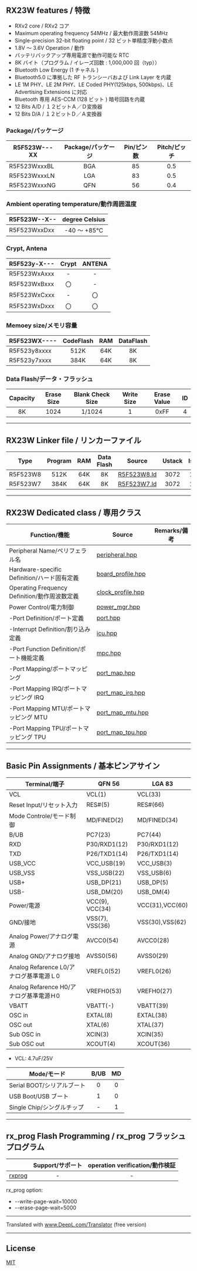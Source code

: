 
## RX23W features / 特徴

- RXv2 core / RXv2 コア
- Maximum operating frequency 54MHz / 最大動作周波数 54MHz
- Single-precision 32-bit floating point / 32 ビット単精度浮動小数点
- 1.8V ～ 3.6V Operation / 動作
- バッテリバックアップ専用電源で動作可能な RTC
- 8K バイト（プログラム / イレーズ回数 : 1,000,000 回（typ））
- Bluetooth Low Energy (1 チャネル )
- Bluetooth5.0 に準拠した RF トランシーバおよび Link Layer を内蔵
- LE 1M PHY、LE 2M PHY、LE Coded PHY(125kbps, 500kbps)、LE Advertising Extensions に対応
- Bluetooth 専用 AES-CCM (128 ビット ) 暗号回路を内蔵
- 12 Bits A/D / １２ビットＡ／Ｄ変換器
- 12 Bits D/A / １２ビットＤ／Ａ変換器

### Package/パッケージ

|R5F523W---XX|Package/パッケージ|Pin/ピン数|Pitch/ピッチ|
|---|:-:|:-:|:-:|
|R5F523WxxxBL|BGA|85|0.5|
|R5F523WxxxLN|LGA|83|0.5|
|R5F523WxxxNG|QFN|56|0.4|

### Ambient operating temperature/動作周囲温度

|R5F523W--X--|degree Celsius|
|---|:-:|
|R5F523WxxDxx|-40 ～ +85℃|

### Crypt, Antena

|R5F523y-X---|Crypt|ANTENA|
|---|:-:|:-:|
|R5F523WxAxxx|-|-|
|R5F523WxBxxx|〇|-|
|R5F523WxCxxx|-|〇|
|R5F523WxDxxx|〇|〇|

### Memoey size/メモリ容量

|R5F523WX----|CodeFlash|RAM|DataFlash|
|---|:-:|:-:|:-:|
|R5F523y8xxxx|512K|64K|8K|
|R5F523y7xxxx|384K|64K|8K|

### Data Flash/データ・フラッシュ

|Capacity|Erase Size|Blank Check Size|Write Size|Erase Value|ID|
|:-:|:-:|:-:|:-:|:-:|:-:|
|8K|1024|1/1024|1|0xFF|4|

---

## RX23W Linker file / リンカーファイル

|Type|Program|RAM|Data Flash|Source|Ustack|Istack|
|---|:-:|:-:|:-:|---|:-:|:-:|
|R5F523W8|512K|64K|8K|[R5F523W8.ld](R5F523W8.ld?ts=4)|3072|1024|
|R5F523W7|384K|64K|8K|[R5F523W7.ld](R5F523W7.ld?ts=4)|3072|1024|

---

## RX23W Dedicated class / 専用クラス

|Function/機能|Source|Remarks/備考|
|---|---|:-:|
|Peripheral Name/ペリフェラル名|[peripheral.hpp](peripheral.hpp?ts=4)||
|Hardware-specific Definition/ハード固有定義|[board_profile.hpp](board_profile.hpp?ts=4)||
|Operating Frequency Definition/動作周波数定義|[clock_profile.hpp](clock_profile.hpp?ts=4)||
|Power Control/電力制御|[power_mgr.hpp](power_mgr.hpp?ts=4)||
|-Port Definition/ポート定義|[port.hpp](port.hpp?ts=4)||
|-Interrupt Definition/割り込み定義|[icu.hpp](icu.hpp?ts=4)||
|-Port Function Definition/ポート機能定義|[mpc.hpp](mpc.hpp?ts=4)||
|-Port Mapping/ポートマッピング|[port_map.hpp](port_map.hpp?ts=4)||
|-Port Mapping IRQ/ポートマッピング IRQ|[port_map_irq.hpp](port_map_irq.hpp?ts=4)||
|-Port Mapping MTU/ポートマッピング MTU|[port_map_mtu.hpp](port_map_mtu.hpp?ts=4)||
|-Port Mapping TPU/ポートマッピング TPU|[port_map_tpu.hpp](port_map_tpu.hpp?ts=4)||

---

## Basic Pin Assignments / 基本ピンアサイン

|Terminal/端子|QFN 56|LGA 83|
|---|---|---|
|VCL|VCL(1)|VCL(33)|
|Reset Input/リセット入力|RES#(5)|RES#(66)|
|Mode Controle/モード制御|MD/FINED(2)|MD/FINED(34)|
|B/UB|PC7(23)|PC7(44)|
|RXD|P30/RXD1(12)|P30/RXD1(12)|
|TXD|P26/TXD1(14)|P26/TXD1(14)|
|USB_VCC|VCC_USB(19)|VCC_USB(3)|
|USB_VSS|VSS_USB(22)|VSS_USB(6)|
|USB+|USB_DP(21)|USB_DP(5)|
|USB-|USB_DM(20)|USB_DM(4)|
|Power/電源|VCC(9), VCC(34)|VCC(31),VCC(60)|
|GND/接地|VSS(7), VSS(36)|VSS(30),VSS(62)|
|Analog Power/アナログ電源|AVCC0(54)|AVCC0(28)|
|Analog GND/アナログ接地|AVSS0(56)|AVSS0(29)|
|Analog Refarence L0/アナログ基準電源Ｌ0|VREFL0(52)|VREFL0(26)|
|Analog Refarence H0/アナログ基準電源Ｈ0|VREFH0(53)|VREFH0(27)|
|VBATT|VBATT(-)|VBATT(39)|
|OSC in|EXTAL(8)|EXTAL(38)|
|OSC out|XTAL(6)|XTAL(37)|
|Sub OSC in|XCIN(3)|XCIN(35)|
|Sub OSC out|XCOUT(4)|XCOUT(36)|

- VCL: 4.7uF/25V

|Mode/モード|B/UB|MD|
|---|:---:|:---:|
|Serial BOOT/シリアルブート|0|0|
|USB Boot/USB ブート|1|0|
|Single Chip/シングルチップ|-|1|

---

## rx_prog Flash Programming / rx_prog フラッシュプログラム

||Support/サポート|operation verification/動作検証|
|-|:-:|:-:|
|[rxprog](../rxprog)|-|-|

rx_prog option:
- --write-page-wait=10000
- --erase-page-wait=5000

---

Translated with www.DeepL.com/Translator (free version)

---

## License

[MIT](../LICENSE)
